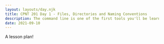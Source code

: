 ```yaml
---
layout: layouts/day.njk
title: CPNT 201 Day 1 - Files, Directories and Naming Conventions
description: The command line is one of the first tools you'll be learning as a dev. Your friends and family will think you're hacking the NSA when you're really just listing directory contents.
date: 2021-09-10
---
```


A lesson plan!